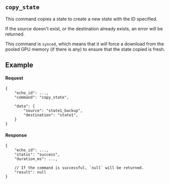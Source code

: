 #

## `copy_state`

This command copies a state to create a new state with the ID specified.

If the source doesn't exist, or the destination already exists, an error will be returned.

This command is `synced`, which means that it will force a download from the pooled GPU memory (if there is any) to ensure that the state copied is fresh.

## Example

#### Request

```jsonc
{
    "echo_id": ...,
    "command": "copy_state",

    "data": {
        "source": "state1_backup",
        "destination": "state1",
    }
}
```

#### Response

```jsonc
{
    "echo_id": ...,
    "status": "success",
    "duration_ms": ...,

    // If the command is successful, `null` will be returned.
    "result": null
}
```
